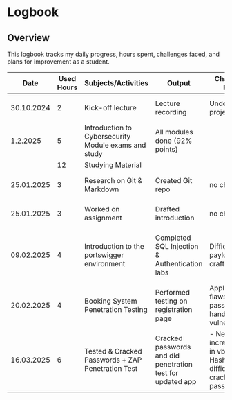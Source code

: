 # Logbook

## Overview
This logbook tracks my daily progress, hours spent, challenges faced, and plans for improvement as a student.

| Date       | Used Hours | Subjects/Activities     | Output               | Challenges Faced               | Next Steps                |
|------------|------------|-------------------------|----------------------|--------------------------------|---------------------------|
| 30.10.2024 | 2          | Kick-off lecture        | Lecture recording    | Understanding project goals    | Review project slides     |
|   1.2.2025 | 5          | Introduction to Cybersecurity Module exams and study | All modules done (92% points) | 
|  | 12        | Studying Material | 
| 25.01.2025 | 3         | Research on Git & Markdown | Created Git repo    | no challences       | Practice with examples    
| 25.01.2025 | 3          | Worked on assignment    | Drafted introduction | no challences   | Seek feedback from peers  |
| 09.02.2025 | 4          | Introduction to the portswigger environment       | Completed SQL Injection & Authentication labs | Difficulty with payload crafting | Review results and try additional attack types |
| 20.02.2025 | 4          | Booking System Penetration Testing           | Performed testing on registration page     | Application flaws, weak password handling, XSS vulnerabilities | Send assignment                                    |
| 16.03.2025 | 6  | Tested & Cracked Passwords + ZAP Penetration Test| Cracked passwords and did penetration test for updated app | - Needed to increase ram in vb for Hashcat difficulty cracking some passwords|Send Task with cracked passwords and links|


